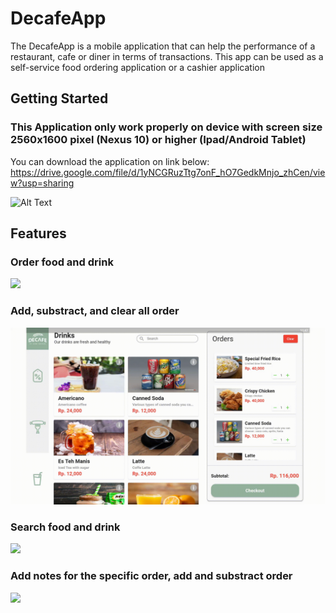 # DecafeApp

The DecafeApp is a mobile application that can help the performance of a restaurant, cafe or diner in terms of transactions. This app can be used as a self-service food ordering application or a cashier application

## Getting Started

### **This Application only work properly on device with screen size 2560x1600 pixel (Nexus 10) or higher (Ipad/Android Tablet)**

You can download the application on link below:
https://drive.google.com/file/d/1yNCGRuzTtg7onF_hO7GedkMnjo_zhCen/view?usp=sharing

![Alt Text](https://media.giphy.com/media/vFKqnCdLPNOKc/giphy.gif)

## Features

### Order food and drink

![](https://github.com/Fadimhats1/DecafeApp/blob/main/about/OrderFoodDrink.gif)

### Add, substract, and clear all order

![](https://github.com/Fadimhats1/DecafeApp/blob/main/about/AddandSubstractOrder.gif)

### Search food and drink

![](https://github.com/Fadimhats1/DecafeApp/blob/main/about/SearchFoodDrink.gif)


### Add notes for the specific order, add and substract order

![](https://github.com/Fadimhats1/DecafeApp/blob/main/about/dll.gif)



